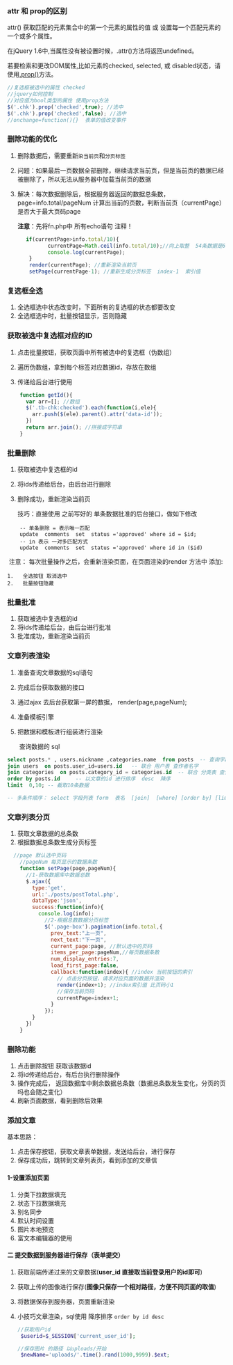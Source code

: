 ### attr 和 prop的区别

attr() 获取匹配的元素集合中的第一个元素的属性的值 或 设置每一个匹配元素的一个或多个属性。

在jQuery 1.6中,当属性没有被设置时候，.attr()方法将返回undefined。

若要检索和更改DOM属性,比如元素的checked, selected, 或 disabled状态，请使用[.prop()](prop.html)方法。

```javascript
//复选框被选中的属性 checked 
//jquery如何控制
//对应值为bool类型的属性 使用prop方法   
$('.chk').prop('checked',true); //选中
$('.chk').prop('checked',false); //选中  
//onchange=function(){}  表单的值改变事件
```

### 删除功能的优化
1. 删除数据后，需要重新`染当前页`和`分页标签` 

2. 问题：如果最后一页数据全部删除，继续请求当前页，但是当前页的数据已经被删除了，所以无法从服务器中加载当前页的数据

3. 解决：每次数据删除后，根据服务器返回的数据总条数，page=info.total/pageNum 计算出当前的页数，判断当前页（currentPage）是否大于最大页码page

    **注意**：先将fn.php中 所有echo语句 注释！
```javascript
	  if(currentPage>info.total/10){
             currentPage=Math.ceil(info.total/10);//向上取整  54条数据是6页
             console.log(currentPage);            
       }
       render(currentPage); //重新渲染当前页
       setPage(currentPage-1); //重新生成分页标签  index-1  索引值   
```

### 复选框全选

1. 全选框选中状态改变时，下面所有的复选框的状态都要改变
2. 全选框选中时，批量按钮显示，否则隐藏

### 获取被选中复选框对应的ID
1. 点击批量按钮，获取页面中所有被选中的复选框（伪数组）

2. 遍历伪数组，拿到每个标签对应数据id，存放在数组

3. 传递给后台进行使用

```javascript
	function getId(){
      var arr=[]; //数组
      $('.tb-chk:checked').each(function(i,ele){
        arr.push($(ele).parent().attr('data-id')); 
      })
      return arr.join(); //拼接成字符串
    }
```

### 批量删除
1. 获取被选中复选框的id

2. 将ids传递给后台，由后台进行删除

3. 删除成功，重新渲染当前页

   技巧：直接使用  之前写好的 单条数据批准的后台接口，做如下修改

```mysql
	-- 单条删除 = 表示唯一匹配
	update  comments  set  status ='approved' where id = $id;
	-- in 表示 一对多匹配方式   
	update  comments  set  status ='approved' where id in ($id) 
```

​	注意： 每次批量操作之后，会重新渲染页面，在页面渲染的render 方法中 添加:

	1.   全选按钮 取消选中
	2.   批量按钮隐藏

### 批量批准

1. 获取被选中复选框的id
2. 将ids传递给后台，由后台进行批准
3. 批准成功，重新渲染当前页


### 文章列表渲染

1. 准备查询文章数据的sql语句

2. 完成后台获取数据的接口

3. 通过ajax 去后台获取第一屏的数据，  render(page,pageNum);

4. 准备模板引擎

5. 把数据和模板进行组装进行渲染

   ​
   查询数据的 sql

```sql
select posts.* , users.nickname ,categories.name  from posts  -- 查询字段
join users  on posts.user_id=users.id   -- 联合 用户表 查作者名字
join categories  on posts.category_id = categories.id  -- 联合 分类表 查分类名称
order by posts.id     -- 以文章的id 进行排序  desc  降序
limit  0,10; -- 截取10条数据

-- 多条件顺序： select 字段列表 form  表名  [join]  [where] [order by] [limit]
```


### 文章列表分页

1. 获取文章数据的总条数
2. 根据数据总条数生成分页标签

```javascript
  //page 默认选中页码 
    //pageNum 每页显示的数据条数 
    function setPage(page,pageNum){
      //1-获取数据库中数据总数
      $.ajax({
        type:'get',
        url:'./posts/postTotal.php',
        dataType:'json',
        success:function(info){
          console.log(info);
            //2-根据总数数据分页标签
            $('.page-box').pagination(info.total,{
              prev_text:"上一页",
              next_text:"下一页",
              current_page:page, //默认选中的页码
              items_per_page:pageNum,//每页数据条数
              num_display_entries:7,
              load_first_page:false,
              callback:function(index){ //index 当前按钮的索引
                // 点击分页按钮，请求对应页面的数据并渲染
                render(index+1); //index索引值 比页码小1 
                //保存当前页码
                currentPage=index+1;
              }
            });
        }
      })    
    }
```

### 删除功能	

1. 点击删除按钮 获取该数据id
2. 将id传递给后台，有后台执行删除操作
3. 操作完成后， 返回数据库中剩余数据总条数（数据总条数发生变化，分页的页吗也会随之变化）
4. 刷新页面数据，看到删除后效果

### 添加文章
基本思路： 

1. 点击保存按钮，获取文章表单数据，发送给后台，进行保存
2. 保存成功后，跳转到文章列表页，看到添加的文章信

#### 1-设置添加页面

1. 分类下拉数据填充
2. 状态下拉数据填充
3. 别名同步
4. 默认时间设置
5. 图片本地预览
6. 富文本编辑器的使用

#### 二 提交数据到服务器进行保存（表单提交）
1. 获取前端传递过来的文章数据(**user_id 直接取当前登录用户的id即可**)

2. 获取上传的图像进行保存(**图像只保存一个相对路径，方便不同页面的取值**)

3. 将数据保存到服务器，页面重新渲染

4. 小技巧文章渲染，sql使用 降序排序  `order by id desc` 

   ```php
   //获取用户id
    $userid=$_SESSION['current_user_id'];

   //保存图片 的路径 以uploads/开始
    $newName='uploads/'.time().rand(1000,9999).$ext;
   ```
